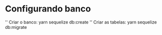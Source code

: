 # Configurando banco

'' Criar o banco: yarn sequelize db:create
'' Criar as tabelas: yarn sequelize db:migrate